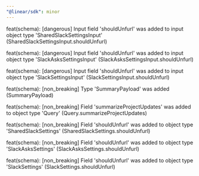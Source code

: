 ```yaml
---
"@linear/sdk": minor
---
```



feat(schema): [dangerous] Input field 'shouldUnfurl' was added to input object type 'SharedSlackSettingsInput' (SharedSlackSettingsInput.shouldUnfurl)

feat(schema): [dangerous] Input field 'shouldUnfurl' was added to input object type 'SlackAsksSettingsInput' (SlackAsksSettingsInput.shouldUnfurl)

feat(schema): [dangerous] Input field 'shouldUnfurl' was added to input object type 'SlackSettingsInput' (SlackSettingsInput.shouldUnfurl)

feat(schema): [non_breaking] Type 'SummaryPayload' was added (SummaryPayload)

feat(schema): [non_breaking] Field 'summarizeProjectUpdates' was added to object type 'Query' (Query.summarizeProjectUpdates)

feat(schema): [non_breaking] Field 'shouldUnfurl' was added to object type 'SharedSlackSettings' (SharedSlackSettings.shouldUnfurl)

feat(schema): [non_breaking] Field 'shouldUnfurl' was added to object type 'SlackAsksSettings' (SlackAsksSettings.shouldUnfurl)

feat(schema): [non_breaking] Field 'shouldUnfurl' was added to object type 'SlackSettings' (SlackSettings.shouldUnfurl)